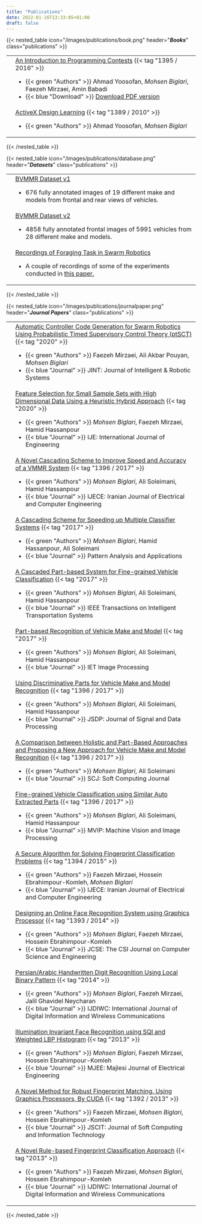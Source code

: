 ```yaml
---
title: "Publications"
date: 2022-01-16T13:33:05+01:00
draft: false
---
```


{{< nested_table icon="/images/publications/book.png" header="***Books***" class="publications" >}}
<table>
    <tr>
        <td></td>
        <td>
            <a target="_blank" href="http://opac.nlai.ir/opac-prod/search/briefListSearch.do?command=FULL_VIEW&id=4330590">An Introduction to Programming Contests</a>
            {{< tag "1395 / 2016" >}}
            <ul><li>{{< green "Authors" >}} Ahmad Yoosofan, <i>Mohsen Biglari</i>, </br>Faezeh Mirzaei, Amin Babadi<br></li>
            <li>{{< blue "Download" >}} <a target="_blank" href="http://bayanbox.ir/download/4015132030875567536/programming.contests.rar">Download PDF version</a></li></ul>
        </td>                 
    </tr>                            
    <tr>
        <td></td>
        <td>
            <a target="_blank" href="http://opac.nlai.ir/opac-prod/search/briefListSearch.do?command=FULL_VIEW&id=1844329">ActiveX Design Learning</a>
            {{< tag "1389 / 2010" >}}
            <ul><li>{{< green "Authors" >}} Ahmad Yoosofan, <i>Mohsen Biglari</i></ul>
        </td>                 
    </tr>                                                 
</table>
{{< /nested_table >}}

{{< nested_table icon="/images/publications/database.png" header="***Datasets***" class="publications" >}}
<table>
    <tr>
        <td></td>
        <td>
            <a href="/datasets/bvmmrv1">BVMMR Dataset v1</a>
            <ul><li>676 fully annotated images of 19 different make and models from frontal and rear views of vehicles.</li></ul>
        </td>                 
    </tr>                            
    <tr>
        <td></td>
        <td>            
            <a href="/datasets/bvmmrv2">BVMMR Dataset v2</a>
            <ul><li>4858 fully annotated frontal images of 5991 vehicles from 28 different make and models.</li></ul>
        </td>                 
    </tr>     
    <tr>
        <td></td>
        <td>
            <a href="/datasets/foraging">Recordings of Foraging Task in Swarm Robotics</a>
            <ul><li>A couple of recordings of some of the experiments conducted in <a target="_blank" href="https://link.springer.com/article/10.1007/s10846-020-01201-4">this paper.</a></li></ul>
        </td>                 
    </tr>                                                     
</table>
{{< /nested_table >}}


{{< nested_table icon="/images/publications/journalpaper.png" header="***Journal Papers***" class="publications" >}}
<table>
    <tr>
        <td></td>
        <td>
            <a target="_blank" href="https://link.springer.com/article/10.1007/s10846-020-01201-4">Automatic Controller Code Generation for Swarm Robotics Using Probabilistic Timed Supervisory Control Theory (ptSCT)</a>
            {{< tag "2020" >}}
            <ul><li>{{< green "Authors" >}} Faezeh Mirzaei, Ali Akbar Pouyan, <i>Mohsen Biglari</i></li>
            <li>{{< blue "Journal" >}} JINT: Journal of Intelligent & Robotic Systems</li></ul>        
        </td>                 
    </tr>                            
    <tr>
        <td></td>
        <td>
            <a target="_blank" href="http://www.ije.ir/article_103369.html">Feature Selection for Small Sample Sets with High Dimensional Data Using a Heuristic Hybrid Approach</a>
            {{< tag "2020" >}}
            <ul><li>{{< green "Authors" >}} <i>Mohsen Biglari</i>, Faezeh Mirzaei, Hamid Hassanpour</li>
            <li>{{< blue "Journal" >}} IJE: International Journal of Engineering</li></ul>
        </td>   
    </tr>    
    <tr>
        <td></td>
        <td>
            <a target="_blank" href="http://www.sid.ir/fa/journal/ViewPaper.aspx?id=303574">A Novel Cascading Scheme to Improve Speed and Accuracy of a VMMR System</a>
            {{< tag "1396 / 2017" >}}
            <ul><li>{{< green "Authors" >}} <i>Mohsen Biglari</i>, Ali Soleimani, Hamid Hassanpour</li>
            <li>{{< blue "Journal" >}} IJECE: Iranian Journal of Electrical and Computer Engineering</li></ul>
        </td>
    </tr>
    <tr>
        <td></td>
        <td>
            <a target="_blank" href="http://rdcu.be/uY2z">A Cascading Scheme for Speeding up Multiple Classifier Systems</a>
            {{< tag "2017" >}}
            <ul><li>{{< green "Authors" >}} <i>Mohsen Biglari</i>, Hamid Hassanpour, Ali Soleimani</li>
            <li>{{< blue "Journal" >}} Pattern Analysis and Applications</li></ul>
        </td>   
    </tr>     
    <tr>
        <td></td>
        <td>
            <a target="_blank" href="http://ieeexplore.ieee.org/document/8055602">A Cascaded Part-based System for Fine-grained Vehicle Classification</a>
            {{< tag "2017" >}}
            <ul><li>{{< green "Authors" >}} <i>Mohsen Biglari</i>, Ali Soleimani, Hamid Hassanpour</li>
            <li>{{< blue "Journal" >}} IEEE Transactions on Intelligent Transportation Systems</li></ul>
        </td>   
    </tr>    
    <tr>
        <td></td>
        <td>
            <a target="_blank" href="http://digital-library.theiet.org/content/journals/10.1049/iet-ipr.2016.0969">Part-based Recognition of Vehicle Make and Model</a>
            {{< tag "2017" >}}
            <ul><li>{{< green "Authors" >}} <i>Mohsen Biglari</i>, Ali Soleimani, Hamid Hassanpour</li>
            <li>{{< blue "Journal" >}} IET Image Processing</li></ul>
        </td>   
    </tr>      
    <tr>
        <td></td>
        <td>
            <a target="_blank" href="http://jsdp.rcisp.ac.ir/article-1-574-en.html">Using Discriminative Parts for Vehicle Make and Model Recognition</a>
            {{< tag "1396 / 2017" >}}
            <ul><li>{{< green "Authors" >}} <i>Mohsen Biglari</i>, Ali Soleimani, Hamid Hassanpour</li>
            <li>{{< blue "Journal" >}} JSDP: Journal of Signal and Data Processing</li></ul>
        </td>
    </tr>   
    <tr>
        <td></td>
        <td>
            <a target="_blank" href="http://scj.kashanu.ac.ir/article-1-209-fa.html">A Comparison between Holistic and Part-Based Approaches and Proposing a New Approach for Vehicle Make and Model Recognition</a>
            {{< tag "1396 / 2017" >}}
            <ul><li>{{< green "Authors" >}} <i>Mohsen Biglari</i>, Ali Soleimani</li>
            <li>{{< blue "Journal" >}} SCJ: Soft Computing Journal</li></ul>
        </td>
    </tr>        
    <tr>
        <td></td>
        <td>
            <a target="_blank" href="http://jmvip.sinaweb.net/article_39605.html">Fine-grained Vehicle Classification using Similar Auto Extracted Parts</a>
            {{< tag "1396 / 2017" >}}
            <ul><li>{{< green "Authors" >}} <i>Mohsen Biglari</i>, Ali Soleimani, Hamid Hassanpour</li>
            <li>{{< blue "Journal" >}} MVIP: Machine Vision and Image Processing</li></ul>
        </td>
    </tr>        
    <tr>
        <td></td>
        <td>
            <a target="_blank" href="http://www.sid.ir/fa/VEWSSID/J_pdf/7001313930207.pdf">A Secure Algorithm for Solving Fingerprint Classification Problems</a>
            {{< tag "1394 / 2015" >}}
            <ul><li>{{< green "Authors" >}} Faezeh Mirzaei, Hossein Ebrahimpour-Komleh, <i>Mohsen Biglari</i></li>
            <li>{{< blue "Journal" >}} IJECE: Iranian Journal of Electrical and Computer Engineering</li></ul>
        </td>
    </tr>        
    <tr>
        <td></td>
        <td>
            <a target="_blank" href="https://jcse.ir/article/128">Designing an Online Face Recognition System using Graphics Processor</a>
            {{< tag "1393 / 2014" >}}
            <ul><li>{{< green "Authors" >}} <i>Mohsen Biglari</i>, Faezeh Mirzaei, Hossein Ebrahimpour-Komleh</li>
            <li>{{< blue "Journal" >}} JCSE: The CSI Journal on Computer Science and Engineering</li></ul>
        </td>
    </tr>     
    <tr>
        <td></td>
        <td>
            <a target="_blank" href="http://sdiwc.net/digital-library/persianarabic-handwritten-digit-recognition-using-local-binary-pattern.html">Persian/Arabic Handwritten Digit Recognition Using Local Binary Pattern</a>
            {{< tag "2014" >}}
            <ul><li>{{< green "Authors" >}} <i>Mohsen Biglari</i>, Faezeh Mirzaei, Jalil Ghavidel Neycharan</li>
            <li>{{< blue "Journal" >}} IJDIWC: International Journal of Digital Information and Wireless Communications</li></ul>
        </td>   
    </tr>       
    <tr>
        <td></td>
        <td>
            <a target="_blank" href="http://www.mjee.org/index/index.php/ee/article/view/1030">Illumination Invariant Face Recognition using SQI and Weighted LBP Histogram</a>
            {{< tag "2013" >}}
            <ul><li>{{< green "Authors" >}} <i>Mohsen Biglari</i>, Faezeh Mirzaei, Hossein Ebrahimpour-Komleh</li>
            <li>{{< blue "Journal" >}} MJEE: Majlesi Journal of Electrical Engineering</li></ul>
        </td>   
    </tr>    
    <tr>
        <td></td>
        <td>
            <a target="_blank" href="http://jscit.nit.ac.ir/article_92924.html">A Novel Method for Robust Fingerprint Matching, Using Graphics Processors, By CUDA</a>
            {{< tag "1392 / 2013" >}}
            <ul><li>{{< green "Authors" >}} Faezeh Mirzaei, <i>Mohsen Biglari</i>, Hossein Ebrahimpour-Komleh</li>
            <li>{{< blue "Journal" >}} JSCIT: Journal of Soft Computing and Information Technology</li></ul>
        </td>
    </tr>    
    <tr>
        <td></td>
        <td>
            <a target="_blank" href="http://sdiwc.net/digital-library/a-novel-rulebased-fingerprint-classification-approach.html">A Novel Rule-based Fingerprint Classification Approach</a>
            {{< tag "2013" >}}
            <ul><li>{{< green "Authors" >}} Faezeh Mirzaei, <i>Mohsen Biglari</i>, Hossein Ebrahimpour-Komleh</li>
            <li>{{< blue "Journal" >}} IJDIWC: International Journal of Digital Information and Wireless Communications</li></ul>
        </td>   
    </tr>                                              
</table>
{{< /nested_table >}}


